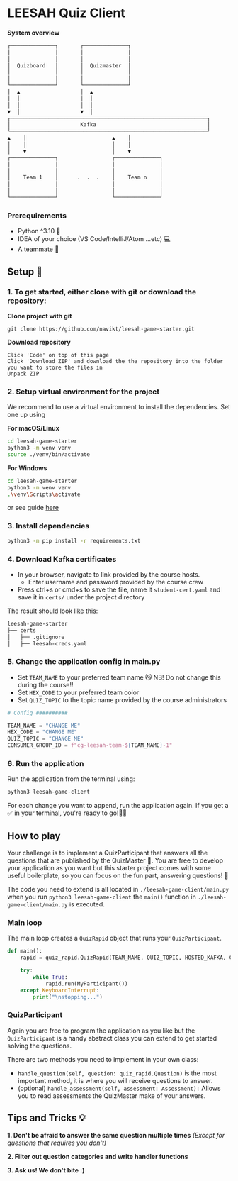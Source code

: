 # LEESAH Quiz Client

**System overview**
```bash
┌──────────────┐       ┌──────────────┐
│              │       │              │
│              │       │              │
│  Quizboard   │       │  Quizmaster  │
│              │       │              │
│              │       │              │
└──────────────┘       └──────────────┘
│  ▲                   │  ▲
│  │                   │  │
│  │                   │  │
▼  │                   ▼  │
┌──────────────────────────────────────────────────────────────┐
│                      Kafka                                   │
└──────────────────────────────────────────────────────────────┘
▲    │                           ▲    │
│    │                           │    │
│    ▼                           │    ▼
┌──────────────┐                 ┌──────────────┐
│              │                 │              │
│              │                 │              │
│    Team 1    │      .  .  .    │    Team n    │
│              │                 │              │
│              │                 │              │
└──────────────┘                 └──────────────┘
````
### Prerequirements
  - Python ^3.10 🐍
  - IDEA of your choice (VS Code/IntelliJ/Atom ...etc) 💻
  - A teammate 🐶

## Setup 📝
### 1. To get started, either clone with git or download the repository:

**Clone project with git**
```
git clone https://github.com/navikt/leesah-game-starter.git
```

**Download repository**
```
Click 'Code' on top of this page
Click 'Download ZIP' and download the the repository into the folder you want to store the files in
Unpack ZIP 
```

### 2. Setup virtual environment for the project

We recommend to use a virtual environment to install the dependencies. Set one up using

**For macOS/Linux**
```bash
cd leesah-game-starter
python3 -m venv venv
source ./venv/bin/activate
```

**For Windows**
```bash
cd leesah-game-starter
python3 -m venv venv
.\venv\Scripts\activate
```

or see guide [here](https://packaging.python.org/guides/installing-using-pip-and-virtual-environments/#creating-a-virtual-environment)

### 3. Install dependencies 

```bash
python3 -m pip install -r requirements.txt
```

### 4. Download Kafka certificates
- In your browser, navigate to link provided by the course hosts.
  - Enter username and password provided by the course crew
- Press ctrl+s or cmd+s to save the file, name it `student-cert.yaml` and save it in `certs/` under the project directory 

The result should look like this:
```bash
leesah-game-starter
├── certs
│   ├── .gitignore
│   ├── leesah-creds.yaml
```

### 5. Change the application config in main.py

- Set `TEAM_NAME` to your preferred team name 😼 NB! Do not change this during the course!!
- Set `HEX_CODE` to your preferred team color
- Set `QUIZ_TOPIC` to the topic name provided by the course administrators

```python
# Config ##########

TEAM_NAME = "CHANGE ME"
HEX_CODE = "CHANGE ME"
QUIZ_TOPIC = "CHANGE ME"
CONSUMER_GROUP_ID = f"cg-leesah-team-${TEAM_NAME}-1"
```

### 6. Run the application

Run the application from the terminal using:

```bash
python3 leesah-game-client
```

For each change you want to append, run the application again.
If you get a ✅ in your terminal, you're ready to go!👍🏼

## How to play
Your challenge is to implement a QuizParticipant that answers all the questions that are
published by the QuizMaster 🧙. You are free to develop your application as you want but this starter project comes with 
some useful boilerplate, so you can focus on the fun part, answering questions! 🎉

The code you need to extend is all located in `./leesah-game-client/main.py` when you run `python3 leesah-game-client` 
the `main()` function in `./leesah-game-client/main.py` is executed.

### Main loop
The main loop creates a `QuizRapid` object that runs your `QuizParticipant`. 

```python
def main():
    rapid = quiz_rapid.QuizRapid(TEAM_NAME, QUIZ_TOPIC, HOSTED_KAFKA, CONSUMER_GROUP_ID, False)

    try:
        while True:
            rapid.run(MyParticipant())
    except KeyboardInterrupt:
        print("\nstopping...")

```

### QuizParticipant
Again you are free to program the application as you like but the `QuizParticipant` is a handy abstract class you
can extend to get started solving the questions.

There are two methods you need to implement in your own class: 

- `handle_question(self, question: quiz_rapid.Question)` is the most important method, it is where you will receive questions to answer.
- (optional) `handle_assessment(self, assessment: Assessment):` Allows you to read assessments the QuizMaster make of your answers.


## Tips and Tricks 💡

**1. Don't be afraid to answer the same question multiple times** *(Except for questions that requires you don't)*

**2. Filter out question categories and write handler functions**

**3. Ask us! We don't bite :)**
